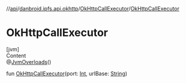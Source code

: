 //[api](../../index.md)/[danbroid.ipfs.api.okhttp](../index.md)/[OkHttpCallExecutor](index.md)/[OkHttpCallExecutor](-ok-http-call-executor.md)



# OkHttpCallExecutor  
[jvm]  
Content  
@[JvmOverloads](https://kotlinlang.org/api/latest/jvm/stdlib/kotlin.jvm/-jvm-overloads/index.html)()  
  
fun [OkHttpCallExecutor](-ok-http-call-executor.md)(port: [Int](https://kotlinlang.org/api/latest/jvm/stdlib/kotlin/-int/index.html), urlBase: [String](https://kotlinlang.org/api/latest/jvm/stdlib/kotlin/-string/index.html))  



